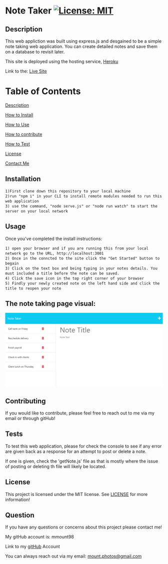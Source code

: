 # Note Taker [![License: MIT](https://img.shields.io/badge/license-MIT-green)](https://www.mit.edu/~amini/LICENSE.md)

<a name="description"></a>

## Description

This web appliction was built using express.js and desgained to be a simple note taking web application. You can create detailed notes and save them on a database to revisit later.

This site is deployed using the hosting service, [Heroku](https://www.heroku.com/)


Link to the: [Live Site](https://tranquil-retreat-10835.herokuapp.com/notes)

# Table of Contents

[Description](#description)

[How to Install](#install)

[How to Use](#usage)

[How to contribute](#contribute)

[How to Test](#test)

[License](#license)

[Contact Me](#contact)

<a name="install"></a>

## Installation

    1)First clone down this repository to your local machine
    2)run "npm i" in your CLI to install remote modules needed to run this web application
    3) use the command, "node serve.js" or "node run watch" to start the server on your local network

<a name="usage"></a>

## Usage

Once you've completed the install instructions:

    1) open your browser and if you are running this from your local network go to the URL, http://localhost:3001
    2) Once in the conncted to the site click the "Get Started" button to begain
    3) Click on the text box and being typing in your notes details. You must included a title before the note can be saved.
    4) Click the save icon in the top right corner of your browser
    5) Findly your newly created note on the left hand side and click the title to reopen your note

## The note taking page visual:

![what the note page whould apper as](./public/assets/images/note-take.png)

<a name="contribute"></a>

## Contributing

If you would like to contribute, please feel free to reach out to me via my email or through gitHub!

<a name="test"></a>

## Tests

To test this web application, please for check the console to see if any error are given back as a response for an attempt to post or delete a note.

If one is given, check the 'getNote.js' file as that is mostly where the issue of posting or deleting th file will likely be located.

<a name="license"></a>

## License

This project is licensed under the MIT license.
See [LICENSE](https://www.mit.edu/~amini/LICENSE.md) for more information!

<a name="contact"></a>

## Question

If you have any questions or concerns about this project please contact me!

My gitHub account is: mmount98

Link to my [gitHub](https://github.com/mmount98) Account

You can always reach out via my email: mount.photos@gmail.com
